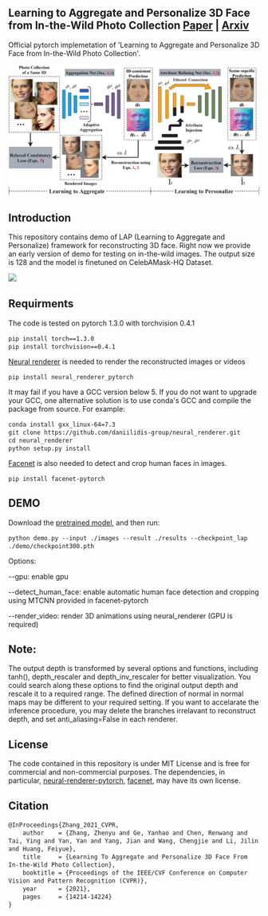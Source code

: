 
## Learning to Aggregate and Personalize 3D Face from In-the-Wild Photo Collection [Paper](https://openaccess.thecvf.com/content/CVPR2021/papers/Zhang_Learning_To_Aggregate_and_Personalize_3D_Face_From_In-the-Wild_Photo_CVPR_2021_paper.pdf) | [Arxiv](http://arxiv.org/abs/2106.07852)


Official pytorch implemetation of 'Learning to Aggregate and Personalize 3D Face from In-the-Wild Photo Collection'. 

<img src="./teaser.png" width="800">

## Introduction
This repository contains demo of LAP (Learning to Aggregate and Personalize) framework for reconstructing 3D face. Right now we provide an early version of demo for testing on in-the-wild images. The output size is 128 and the model is finetuned on CelebAMask-HQ Dataset.

<img src="./results.png" width="800">

## Requirments
The code is tested on pytorch 1.3.0 with torchvision 0.4.1
```
pip install torch==1.3.0
pip install torchvision==0.4.1
```

[Neural renderer](https://github.com/daniilidis-group/neural_renderer.git) is needed to render the reconstructed images or videos
```
pip install neural_renderer_pytorch
```

It may fail if you have a GCC version below 5. If you do not want to upgrade your GCC, one alternative solution is to use conda's GCC and compile the package from source. For example:
```
conda install gxx_linux-64=7.3
git clone https://github.com/daniilidis-group/neural_renderer.git
cd neural_renderer
python setup.py install
```

[Facenet](https://github.com/timesler/facenet-pytorch) is also needed to detect and crop human faces in images.
```
pip install facenet-pytorch
```

## DEMO
Download the [pretrained model](https://drive.google.com/file/d/1-Lr9V7T3G5xn1WAfR0F5Mh_rKRgdVs88/view?usp=sharing), and then run:

```
python demo.py --input ./images --result ./results --checkpoint_lap ./demo/checkpoint300.pth
```

Options:

--gpu: enable gpu

--detect_human_face: enable automatic human face detection and cropping using MTCNN provided in facenet-pytorch

--render_video: render 3D animations using neural_renderer (GPU is required)

## Note:
The output depth is transformed by several options and functions, including tanh(), depth_rescaler and depth_inv_rescaler for better visualization. You could search along these options to find the original output depth and rescale it to a required range.
The defined direction of normal in normal maps may be different to your required setting.
If you want to accelarate the inference procedure, you may delete the branches irrelavant to reconstruct depth, and set anti_aliasing=False in each renderer.

## License
The code contained in this repository is under MIT License and is free for commercial and non-commercial purposes. The dependencies, in particular, [neural-renderer-pytorch](https://github.com/daniilidis-group/neural_renderer), [facenet](https://github.com/timesler/facenet-pytorch), may have its own license.


## Citation
```
@InProceedings{Zhang_2021_CVPR,
    author    = {Zhang, Zhenyu and Ge, Yanhao and Chen, Renwang and Tai, Ying and Yan, Yan and Yang, Jian and Wang, Chengjie and Li, Jilin and Huang, Feiyue},
    title     = {Learning To Aggregate and Personalize 3D Face From In-the-Wild Photo Collection},
    booktitle = {Proceedings of the IEEE/CVF Conference on Computer Vision and Pattern Recognition (CVPR)},
    year      = {2021},
    pages     = {14214-14224}
}
```